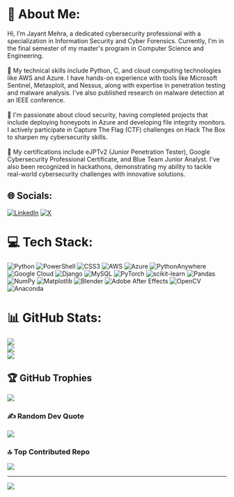 # 💫 About Me:
Hi, I’m Jayant Mehra, a dedicated cybersecurity professional with a specialization in Information Security and Cyber Forensics. Currently, I'm in the final semester of my master's program in Computer Science and Engineering.<br><br>👀 My technical skills include Python, C, and cloud computing technologies like AWS and Azure. I have hands-on experience with tools like Microsoft Sentinel, Metasploit, and Nessus, along with expertise in penetration testing and malware analysis. I've also published research on malware detection at an IEEE conference.<br><br>🌱 I'm passionate about cloud security, having completed projects that include deploying honeypots in Azure and developing file integrity monitors. I actively participate in Capture The Flag (CTF) challenges on Hack The Box to sharpen my cybersecurity skills.<br><br>💼 My certifications include eJPTv2 (Junior Penetration Tester), Google Cybersecurity Professional Certificate, and Blue Team Junior Analyst. I've also been recognized in hackathons, demonstrating my ability to tackle real-world cybersecurity challenges with innovative solutions.

## 🌐 Socials:
[![LinkedIn](https://img.shields.io/badge/LinkedIn-%230077B5.svg?logo=linkedin&logoColor=white)](https://linkedin.com/in/jayantmehra796) [![X](https://img.shields.io/badge/X-black.svg?logo=X&logoColor=white)](https://x.com/jayantmehra46) 

# 💻 Tech Stack:
![Python](https://img.shields.io/badge/python-3670A0?style=flat&logo=python&logoColor=ffdd54) ![PowerShell](https://img.shields.io/badge/PowerShell-%235391FE.svg?style=flat&logo=powershell&logoColor=white) ![CSS3](https://img.shields.io/badge/css3-%231572B6.svg?style=flat&logo=css3&logoColor=white) ![AWS](https://img.shields.io/badge/AWS-%23FF9900.svg?style=flat&logo=amazon-aws&logoColor=white) ![Azure](https://img.shields.io/badge/azure-%230072C6.svg?style=flat&logo=microsoftazure&logoColor=white) ![PythonAnywhere](https://img.shields.io/badge/pythonanywhere-%232F9FD7.svg?style=flat&logo=pythonanywhere&logoColor=151515) ![Google Cloud](https://img.shields.io/badge/GoogleCloud-%234285F4.svg?style=flat&logo=google-cloud&logoColor=white) ![Django](https://img.shields.io/badge/django-%23092E20.svg?style=flat&logo=django&logoColor=white) ![MySQL](https://img.shields.io/badge/mysql-4479A1.svg?style=flat&logo=mysql&logoColor=white) ![PyTorch](https://img.shields.io/badge/PyTorch-%23EE4C2C.svg?style=flat&logo=PyTorch&logoColor=white) ![scikit-learn](https://img.shields.io/badge/scikit--learn-%23F7931E.svg?style=flat&logo=scikit-learn&logoColor=white) ![Pandas](https://img.shields.io/badge/pandas-%23150458.svg?style=flat&logo=pandas&logoColor=white) ![NumPy](https://img.shields.io/badge/numpy-%23013243.svg?style=flat&logo=numpy&logoColor=white) ![Matplotlib](https://img.shields.io/badge/Matplotlib-%23ffffff.svg?style=flat&logo=Matplotlib&logoColor=black) ![Blender](https://img.shields.io/badge/blender-%23F5792A.svg?style=flat&logo=blender&logoColor=white) ![Adobe After Effects](https://img.shields.io/badge/Adobe%20After%20Effects-9999FF.svg?style=flat&logo=Adobe%20After%20Effects&logoColor=white) ![OpenCV](https://img.shields.io/badge/opencv-%23white.svg?style=flat&logo=opencv&logoColor=white) ![Anaconda](https://img.shields.io/badge/Anaconda-%2344A833.svg?style=flat&logo=anaconda&logoColor=white)
# 📊 GitHub Stats:
![](https://github-readme-stats.vercel.app/api?username=megatrongodlike&theme=dark&hide_border=false&include_all_commits=false&count_private=false)<br/>
![](https://github-readme-streak-stats.herokuapp.com/?user=megatrongodlike&theme=dark&hide_border=false)<br/>
![](https://github-readme-stats.vercel.app/api/top-langs/?username=megatrongodlike&theme=dark&hide_border=false&include_all_commits=false&count_private=false&layout=compact)

## 🏆 GitHub Trophies
![](https://github-profile-trophy.vercel.app/?username=megatrongodlike&theme=radical&no-frame=false&no-bg=false&margin-w=4)

### ✍️ Random Dev Quote
![](https://quotes-github-readme.vercel.app/api?type=horizontal&theme=dark)

### 🔝 Top Contributed Repo
![](https://github-contributor-stats.vercel.app/api?username=megatrongodlike&limit=5&theme=radical&combine_all_yearly_contributions=true)

---
[![](https://visitcount.itsvg.in/api?id=megatrongodlike&icon=1&color=0)](https://visitcount.itsvg.in)

<!-- Proudly created with GPRM ( https://gprm.itsvg.in ) -->
